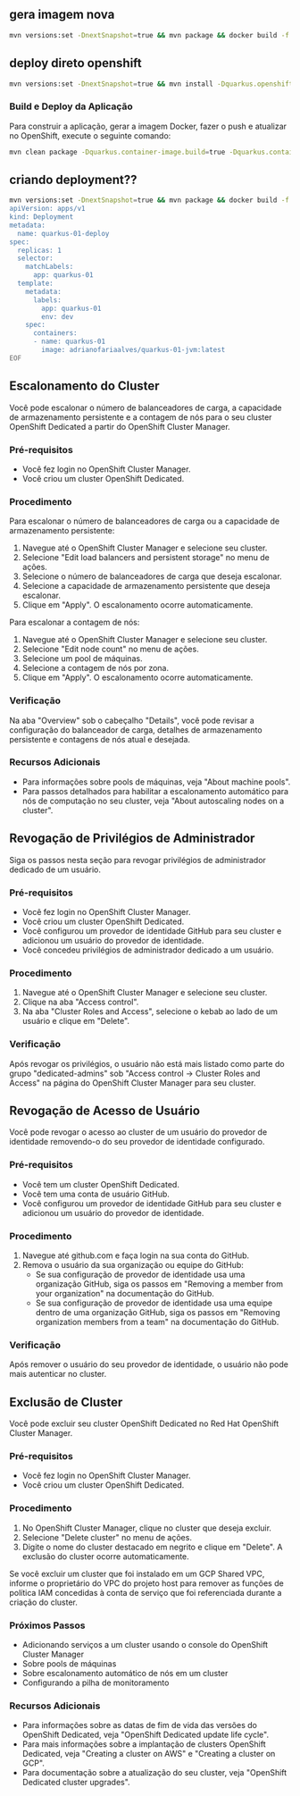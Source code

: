 ## gera imagem nova
```bash
mvn versions:set -DnextSnapshot=true && mvn package && docker build -f src/main/docker/Dockerfile.jvm -t adrianofariaalves/quarkus-01-jvm:latest . && docker push adrianofariaalves/quarkus-01-jvm:latest && oc set image deployment/quarkus-01-deploy quarkus-01=adrianofariaalves/quarkus-01-jvm:latest && oc rollout restart deployment/quarkus-01-deploy
```

## deploy direto openshift
```bash
mvn versions:set -DnextSnapshot=true && mvn install -Dquarkus.openshift.deploy=true
```



### Build e Deploy da Aplicação

Para construir a aplicação, gerar a imagem Docker, fazer o push e atualizar no OpenShift, execute o seguinte comando:

```bash
mvn clean package -Dquarkus.container-image.build=true -Dquarkus.container-image.push=true -Dquarkus.kubernetes.deploy=true
```

## criando deployment??
```bash
mvn versions:set -DnextSnapshot=true && mvn package && docker build -f src/main/docker/Dockerfile.jvm -t adrianofariaalves/quarkus-01-jvm:latest . && docker push adrianofariaalves/quarkus-01-jvm:latest && cat <<EOF | kubectl apply -f -
apiVersion: apps/v1
kind: Deployment
metadata:
  name: quarkus-01-deploy
spec:
  replicas: 1
  selector:
    matchLabels:
      app: quarkus-01
  template:
    metadata:
      labels:
        app: quarkus-01
        env: dev
    spec:
      containers:
      - name: quarkus-01
        image: adrianofariaalves/quarkus-01-jvm:latest
EOF
```

## Escalonamento do Cluster
Você pode escalonar o número de balanceadores de carga, a capacidade de armazenamento persistente e a contagem de nós para o seu cluster OpenShift Dedicated a partir do OpenShift Cluster Manager.

### Pré-requisitos
- Você fez login no OpenShift Cluster Manager.
- Você criou um cluster OpenShift Dedicated.

### Procedimento
Para escalonar o número de balanceadores de carga ou a capacidade de armazenamento persistente:
1. Navegue até o OpenShift Cluster Manager e selecione seu cluster.
2. Selecione "Edit load balancers and persistent storage" no menu de ações.
3. Selecione o número de balanceadores de carga que deseja escalonar.
4. Selecione a capacidade de armazenamento persistente que deseja escalonar.
5. Clique em "Apply". O escalonamento ocorre automaticamente.

Para escalonar a contagem de nós:
1. Navegue até o OpenShift Cluster Manager e selecione seu cluster.
2. Selecione "Edit node count" no menu de ações.
3. Selecione um pool de máquinas.
4. Selecione a contagem de nós por zona.
5. Clique em "Apply". O escalonamento ocorre automaticamente.

### Verificação
Na aba "Overview" sob o cabeçalho "Details", você pode revisar a configuração do balanceador de carga, detalhes de armazenamento persistente e contagens de nós atual e desejada.

### Recursos Adicionais
- Para informações sobre pools de máquinas, veja "About machine pools".
- Para passos detalhados para habilitar a escalonamento automático para nós de computação no seu cluster, veja "About autoscaling nodes on a cluster".

## Revogação de Privilégios de Administrador
Siga os passos nesta seção para revogar privilégios de administrador dedicado de um usuário.

### Pré-requisitos
- Você fez login no OpenShift Cluster Manager.
- Você criou um cluster OpenShift Dedicated.
- Você configurou um provedor de identidade GitHub para seu cluster e adicionou um usuário do provedor de identidade.
- Você concedeu privilégios de administrador dedicado a um usuário.

### Procedimento
1. Navegue até o OpenShift Cluster Manager e selecione seu cluster.
2. Clique na aba "Access control".
3. Na aba "Cluster Roles and Access", selecione o kebab ao lado de um usuário e clique em "Delete".

### Verificação
Após revogar os privilégios, o usuário não está mais listado como parte do grupo "dedicated-admins" sob "Access control → Cluster Roles and Access" na página do OpenShift Cluster Manager para seu cluster.

## Revogação de Acesso de Usuário
Você pode revogar o acesso ao cluster de um usuário do provedor de identidade removendo-o do seu provedor de identidade configurado.

### Pré-requisitos
- Você tem um cluster OpenShift Dedicated.
- Você tem uma conta de usuário GitHub.
- Você configurou um provedor de identidade GitHub para seu cluster e adicionou um usuário do provedor de identidade.

### Procedimento
1. Navegue até github.com e faça login na sua conta do GitHub.
2. Remova o usuário da sua organização ou equipe do GitHub:
   - Se sua configuração de provedor de identidade usa uma organização GitHub, siga os passos em "Removing a member from your organization" na documentação do GitHub.
   - Se sua configuração de provedor de identidade usa uma equipe dentro de uma organização GitHub, siga os passos em "Removing organization members from a team" na documentação do GitHub.

### Verificação
Após remover o usuário do seu provedor de identidade, o usuário não pode mais autenticar no cluster.

## Exclusão de Cluster
Você pode excluir seu cluster OpenShift Dedicated no Red Hat OpenShift Cluster Manager.

### Pré-requisitos
- Você fez login no OpenShift Cluster Manager.
- Você criou um cluster OpenShift Dedicated.

### Procedimento
1. No OpenShift Cluster Manager, clique no cluster que deseja excluir.
2. Selecione "Delete cluster" no menu de ações.
3. Digite o nome do cluster destacado em negrito e clique em "Delete". A exclusão do cluster ocorre automaticamente.

Se você excluir um cluster que foi instalado em um GCP Shared VPC, informe o proprietário do VPC do projeto host para remover as funções de política IAM concedidas à conta de serviço que foi referenciada durante a criação do cluster.

### Próximos Passos
- Adicionando serviços a um cluster usando o console do OpenShift Cluster Manager
- Sobre pools de máquinas
- Sobre escalonamento automático de nós em um cluster
- Configurando a pilha de monitoramento

### Recursos Adicionais
- Para informações sobre as datas de fim de vida das versões do OpenShift Dedicated, veja "OpenShift Dedicated update life cycle".
- Para mais informações sobre a implantação de clusters OpenShift Dedicated, veja "Creating a cluster on AWS" e "Creating a cluster on GCP".
- Para documentação sobre a atualização do seu cluster, veja "OpenShift Dedicated cluster upgrades".